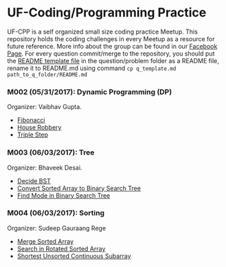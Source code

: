 # UF-Coding/Programming Practice
UF-CPP is a self organized small size coding practice Meetup. This repository holds the coding challenges in every Meetup as a resource for future reference. More info about the group can be found in our [Facebook Page](https://www.facebook.com/groups/453423804992985/). For every question commit/merge to the repository, you should put the [README template file](./q_template.md) in the question/problem folder as a README file, rename it to README.md using command `cp q_template.md path_to_q_folder/README.md`

### M002 (05/31/2017): Dynamic Programming (DP)
Organizer: Vaibhav Gupta.
* [Fibonacci](./Fibonacci)
* [House Robbery](./House%20Robbery)
* [Triple Step](./Triple%20Step)

### M003 (06/03/2017): Tree
Organizer: Bhaveek Desai.
* [Decide BST](./Decide%20BST)
* [Convert Sorted Array to Binary Search Tree](./Convert%20Sorted%20Array%20to%20Binary%20Search%20Tree)
* [Find Mode in Binary Search Tree](./Find%20Mode%20in%20Binary%20Search%20Tree)

### M004 (06/03/2017): Sorting
Organizer: Sudeep Gauraang Rege
* [Merge Sorted Array](./Merge%20Sorted%20Array)
* [Search in Rotated Sorted Array](./Search%20in%20Rotated%20Sorted%20Array)
* [Shortest Unsorted Continuous Subarray](./Shortest%20Unsorted%20Continuous%20Subarray)
